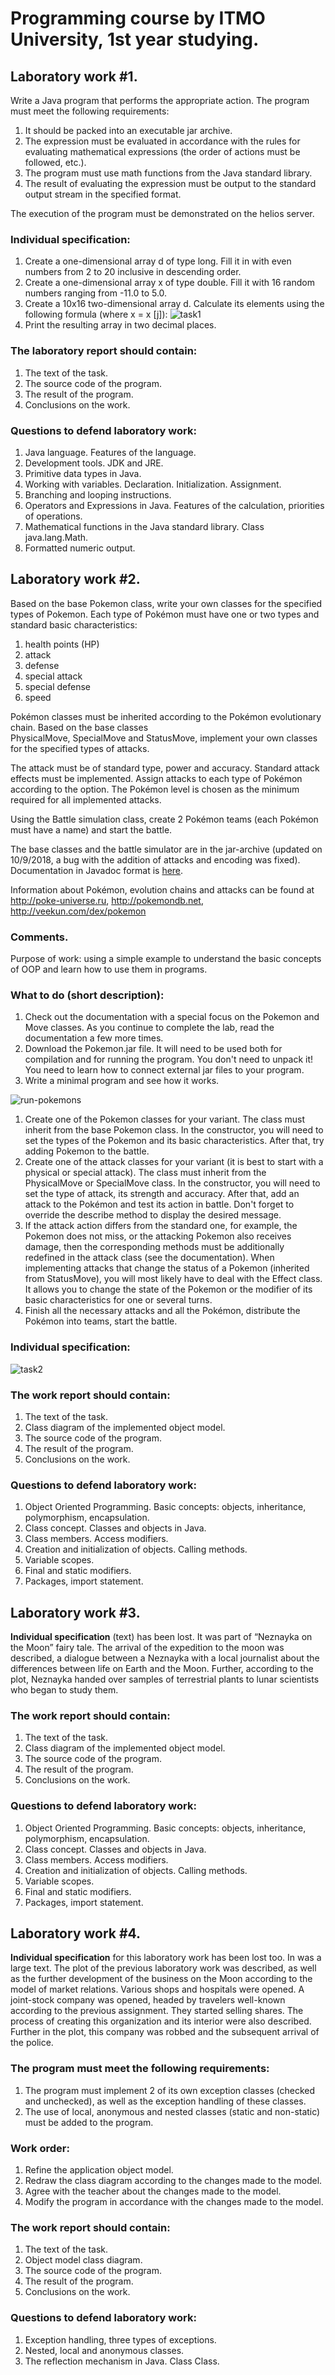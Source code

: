 # Programming course by ITMO University, 1st year studying. #

## Laboratory work #1. ##

Write a Java program that performs the appropriate action. The program must meet the following requirements:

1. It should be packed into an executable jar archive.
1. The expression must be evaluated in accordance with the rules for evaluating mathematical expressions (the order of actions must be followed, etc.).
1. The program must use math functions from the Java standard library.
1. The result of evaluating the expression must be output to the standard output stream in the specified format.

The execution of the program must be demonstrated on the  helios server.

### Individual specification: ###

1. Create a one-dimensional array d of type long. Fill it in with even numbers from 2 to 20 inclusive in descending order.
1. Create a one-dimensional array x of type double. Fill it with 16 random numbers ranging from -11.0 to 5.0.
1. Create a 10x16 two-dimensional array d. Calculate its elements using the following formula (where x = x [j]):
![task1](https://user-images.githubusercontent.com/71551187/140786451-1ec74c46-e573-4b85-935e-2a67c03e3e3d.png)
1. Print the resulting array in two decimal places.

### The laboratory report should contain: ###

1. The text of the task.
1. The source code of the program.
1. The result of the program.
1. Conclusions on the work.

### Questions to defend laboratory work: ###

1. Java language. Features of the language.
1. Development tools. JDK and JRE.
1. Primitive data types in Java.
1. Working with variables. Declaration. Initialization. Assignment.
1. Branching and looping instructions.
1. Operators and Expressions in Java. Features of the calculation, priorities of operations.
1. Mathematical functions in the Java standard library. Class java.lang.Math.
1. Formatted numeric output.

## Laboratory work #2. ##

Based on the base Pokemon class, write your own classes for the specified types of Pokemon. Each type of Pokémon must have one or two types and standard basic characteristics:

1. health points (HP)
1. attack
1. defense
1. special attack
1. special defense
1. speed

Pokémon classes must be inherited according to the Pokémon evolutionary chain. Based on the base classes  PhysicalMove, SpecialMove and StatusMove, implement your own classes for the specified types of attacks.

The attack must be of standard type, power and accuracy. Standard attack effects must be implemented. Assign attacks to each type of Pokémon according to the option. The Pokémon level is chosen as the minimum required for all implemented attacks.

Using the Battle simulation class, create 2 Pokémon teams (each Pokémon must have a name) and start the battle.

The base classes and the battle simulator are in the jar-archive (updated on 10/9/2018, a bug with the addition of attacks and encoding was fixed). Documentation in Javadoc format is [here](https://se.ifmo.ru/~tony/doc/).

Information about Pokémon, evolution chains and attacks can be found at http://poke-universe.ru, http://pokemondb.net, http://veekun.com/dex/pokemon

### Comments. ###

Purpose of work: using a simple example to understand the basic concepts of OOP and learn how to use them in programs.

### What to do (short description): ###

1. Check out the documentation with a special focus on the Pokemon and Move classes. As you continue to complete the lab, read the documentation a few more times.
1. Download the Pokemon.jar file. It will need to be used both for compilation and for running the program. You don't need to unpack it! You need to learn how to connect external jar files to your program.
1. Write a minimal program and see how it works.

![run-pokemons](https://user-images.githubusercontent.com/71551187/140787203-5821e146-0353-42bf-96d1-d33574ea0654.png)
1. Create one of the Pokemon classes for your variant. The class must inherit from the base Pokemon class. In the constructor, you will need to set the types of the Pokemon and its basic characteristics. After that, try adding Pokemon to the battle.
1. Create one of the attack classes for your variant (it is best to start with a physical or special attack). The class must inherit from the PhysicalMove or SpecialMove class. In the constructor, you will need to set the type of attack, its strength and accuracy. After that, add an attack to the Pokémon and test its action in battle. Don't forget to override the describe method to display the desired message.
1. If the attack action differs from the standard one, for example, the Pokemon does not miss, or the attacking Pokemon also receives damage, then the corresponding methods must be additionally redefined in the attack class (see the documentation). When implementing attacks that change the status of a Pokemon (inherited from StatusMove), you will most likely have to deal with the Effect class. It allows you to change the state of the Pokemon or the modifier of its basic characteristics for one or several turns.
1. Finish all the necessary attacks and all the Pokémon, distribute the Pokémon into teams, start the battle.

### Individual specification: ###
![task2](https://user-images.githubusercontent.com/71551187/140787268-643a8a3a-1779-4704-852f-34af41c75d7d.png)

### The work report should contain: ###

1. The text of the task.
1. Class diagram of the implemented object model.
1. The source code of the program.
1. The result of the program.
1. Conclusions on the work.

### Questions to defend laboratory work: ###

1. Object Oriented Programming. Basic concepts: objects, inheritance, polymorphism, encapsulation.
1. Class concept. Classes and objects in Java.
1. Class members. Access modifiers.
1. Creation and initialization of objects. Calling methods.
1. Variable scopes.
1. Final and static modifiers.
1. Packages, import statement.

## Laboratory work #3. ##

**Individual specification** (text) has been lost. It was part of “Neznayka on the Moon” fairy tale. The arrival of the expedition to the moon was described, a dialogue between a Neznayka with a local journalist about the differences between life on Earth and the Moon. Further, according to the plot, Neznayka handed over samples of terrestrial plants to lunar scientists who began to study them.

### The work report should contain: ###

1. The text of the task.
1. Class diagram of the implemented object model.
1. The source code of the program.
1. The result of the program.
1. Conclusions on the work.

### Questions to defend laboratory work: ###

1. Object Oriented Programming. Basic concepts: objects, inheritance, polymorphism, encapsulation.
1. Class concept. Classes and objects in Java.
1. Class members. Access modifiers.
1. Creation and initialization of objects. Calling methods.
1. Variable scopes.
1. Final and static modifiers.
1. Packages, import statement.

## Laboratory work #4. ##

**Individual specification** for this laboratory work has been lost too. In was a large text. The plot of the previous laboratory work was described, as well as the further development of the business on the Moon according to the model of market relations. Various shops and hospitals were opened. A joint-stock company was opened, headed by travelers well-known according to the previous assignment. They started selling shares. The process of creating this organization and its interior were also described. Further in the plot, this company was robbed and the subsequent arrival of the police.

### The program must meet the following requirements: ###

1. The program must implement 2 of its own exception classes (checked and unchecked), as well as the exception handling of these classes.
1. The use of local, anonymous and nested classes (static and non-static) must be added to the program.

### Work order: ###

1. Refine the application object model.
1. Redraw the class diagram according to the changes made to the model.
1. Agree with the teacher about the changes made to the model.
1. Modify the program in accordance with the changes made to the model.

### The work report should contain: ###

1. The text of the task.
1. Object model class diagram.
1. The source code of the program.
1. The result of the program.
1. Conclusions on the work.

### Questions to defend laboratory work: ###

1. Exception handling, three types of exceptions.
1. Nested, local and anonymous classes.
1. The reflection mechanism in Java. Class Class.
